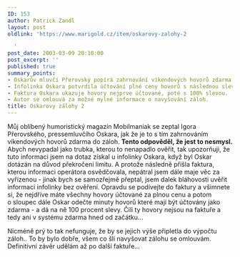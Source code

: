 ```yaml
---
ID: 153
author: Patrick Zandl
layout: post
oldlink: 'https://www.marigold.cz/item/oskarovy-zalohy-2

  '
post_date: 2003-03-09 20:10:00
post_excerpt: ''
published: true
summary_points:
- Oskarův mluvčí Přerovský popírá zahrnování víkendových hovorů zdarma do záloh.
- Infolinka Oskara potvrdila účtování plné ceny hovorů s následnou slevou.
- Faktura Oskara ukazuje hovory nejprve účtované, poté s 100% slevou.
- Autor se omlouvá za možné mylné informace o navyšování záloh.
title: Oskarovy zálohy 2
---
```


<p>
Můj oblíbený humoristický magazín Mobilmaniak se zeptal Igora Přerovského, pressemluvčího Oskara, jak že je to s tím zahrnováním víkendových hovorů zdarma do záloh. <STRONG>Tento odpověděl, že jest to nesmysl.</STRONG> Abych nevypadal jako trubka, kterou to nenapadlo ověřit, tak upozorňuji, že tuto informaci jsem na dotaz získal u infolinky Oskara, když byl Oskar dotázán na důvod překročení limitu. A protože následně přišla faktura, kterou informaci operátora osvědčovala, nepátral jsem dále maje věc za vyřízenou - jinak bych se samozřejmě přeptal, jsem dalek bláhovosti uvěřit informaci infolinky bez ověření. Opravdu se podívejte do faktury a všimnete si, že nejdříve máte všechny hovory účtované za plnou cenu a potom o&#160;sloupec dále Oskar odečte minuty hovorů které mají být účtovány jako zdarma - a dá na ně 100 procent slevy. Čili ty hovory nejsou na faktuře a tedy ani v systému zdarma hned od začátku...</p>

<p>
Nicméně prý to tak nefunguje, že by se jejich výše připletla do výpočtu záloh.. To by bylo dobře, všem co šli navyšovat zálohu se omlouvám. Definitivní závěr udělám až po další faktuře...</p>